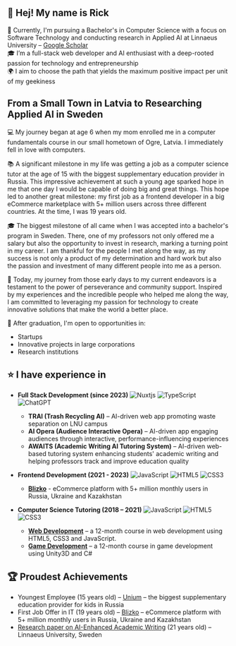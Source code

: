 ## 👋 Hej! My name is Rick
🧠 Currently, I'm pursuing a Bachelor's in Computer Science with a focus on Software Technology and conducting research in Applied AI at Linnaeus University – [Google Scholar](https://scholar.google.com/citations?user=WeqNc00AAAAJ&hl=sv&oi=ao)  
🎓 I’m a full-stack web developer and AI enthusiast with a deep-rooted passion for technology and entrepreneurship  
🌍 I aim to choose the path that yields the maximum positive impact per unit of my geekiness

## From a Small Town in Latvia to Researching Applied AI in Sweden
💻 My journey began at age 6 when my mom enrolled me in a computer fundamentals course in our small hometown of Ogre, Latvia. I immediately fell in love with computers.

📚 A significant milestone in my life was getting a job as a computer science tutor at the age of 15 with the biggest supplementary education provider in Russia. This impressive achievement at such a young age sparked hope in me that one day I would be capable of doing big and great things. This hope led to another great milestone: my first job as a frontend developer in a big eCommerce marketplace with 5+ million users across three different countries. At the time, I was 19 years old.

🎓 The biggest milestone of all came when I was accepted into a bachelor's program in Sweden. There, one of my professors not only offered me a salary but also the opportunity to invest in research, marking a turning point in my career. I am thankful for the people I met along the way, as my success is not only a product of my determination and hard work but also the passion and investment of many different people into me as a person.

💪 Today, my journey from those early days to my current endeavors is a testament to the power of perseverance and community support. Inspired by my experiences and the incredible people who helped me along the way, I am committed to leveraging my passion for technology to create innovative solutions that make the world a better place.

🚀 After graduation, I'm open to opportunities in:

- Startups
- Innovative projects in large corporations
- Research institutions

## ⭐ I have experience in

- **Full Stack Development (since 2023)**
  ![Nuxtjs](https://img.shields.io/badge/Nuxt-002E3B?style=for-the-badge&logo=nuxtdotjs&logoColor=#00DC82)
  ![TypeScript](https://img.shields.io/badge/typescript-%23007ACC.svg?style=for-the-badge&logo=typescript&logoColor=white)
  ![ChatGPT](https://img.shields.io/badge/chatGPT-74aa9c?style=for-the-badge&logo=openai&logoColor=white)

  - **TRAI (Trash Recycling AI)** – AI-driven web app promoting waste separation on LNU campus
  - **AI Opera (Audience Interactive Opera)** – AI-driven app engaging audiences through interactive, performance-influencing experiences
  - **AWAITS (Academic Writing AI Tutoring System)** – AI-driven web-based tutoring system enhancing students' academic writing and helping professors track and improve education quality

- **Frontend Development (2021 - 2023)**
  ![JavaScript](https://img.shields.io/badge/javascript-%23323330.svg?style=for-the-badge&logo=javascript&logoColor=%23F7DF1E)
  ![HTML5](https://img.shields.io/badge/html5-%23E34F26.svg?style=for-the-badge&logo=html5&logoColor=white)
  ![CSS3](https://img.shields.io/badge/css3-%231572B6.svg?style=for-the-badge&logo=css3&logoColor=white)

  - **[Blizko](https://blizko.ru/)** - eCommerce platform with 5+ million monthly users in Russia, Ukraine and Kazakhstan

- **Computer Science Tutoring (2018 – 2021)**
  ![JavaScript](https://img.shields.io/badge/javascript-%23323330.svg?style=for-the-badge&logo=javascript&logoColor=%23F7DF1E)
  ![HTML5](https://img.shields.io/badge/html5-%23E34F26.svg?style=for-the-badge&logo=html5&logoColor=white)
  ![CSS3](https://img.shields.io/badge/css3-%231572B6.svg?style=for-the-badge&logo=css3&logoColor=white)

  - **[Web Development](https://online.unium.ru/it/web)** – a 12-month course in web development using HTML5, CSS3 and JavaScript.
  - **[Game Development](https://online.unium.ru/it/game)** – a 12-month course in game development using Unity3D and C#

## 🏆 Proudest Achievements

- Youngest Employee (15 years old) – [Unium](https://unium.ru) – the biggest supplementary education provider for kids in Russia
- First Job Offer in IT (19 years old) – [Blizko](https://blizko.ru/) – eCommerce platform with 5+ million monthly users in Russia, Ukraine and Kazakhstan
- [Research paper on AI-Enhanced Academic Writing](https://scholar.google.com/citations?view_op=view_citation&hl=en&user=WeqNc00AAAAJ&citation_for_view=WeqNc00AAAAJ:u5HHmVD_uO8C) (21 years old) – Linnaeus University, Sweden
